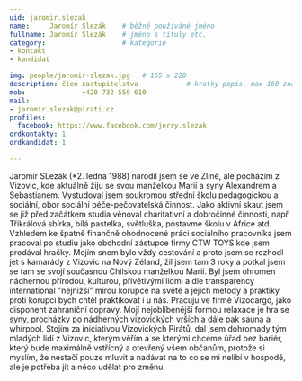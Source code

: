 ```yaml
---
uid: jaromir.slezak
name:     Jaromír Slezák  	# běžně používáné jméno
fullname: Jaromír Slezák  	# jméno s tituly etc.
category:                   # kategorie
- kontakt
- kandidat

img: people/jaromir-slezak.jpg   # 165 x 220
description: člen zastupitelstva         	# kratký popis, max 160 znaků
mob:			  +420 732 559 610
mail:
- jaromir.slezak@pirati.cz
profiles:
  facebook: https://www.facebook.com/jerry.slezak
ordkontakty: 1
ordkandidat: 1

---
```


Jaromír SLezák (*2. ledna 1988) narodil jsem se ve Zlíně, ale pocházím z Vizovic, kde aktuálně žiju se svou manželkou Marií a syny Alexandrem a Sebastianem. Vystudoval jsem soukromou střední školu pedagogickou a sociální, obor sociální péče-pečovatelská činnost. Jako aktivní skaut jsem se již před začátkem studia věnoval charitativní a dobročinné činnosti, např. Třikrálová sbírka, bílá pastelka, světluška, postavme školu v Africe atd. Vzhledem ke špatně finančně ohodnocené práci sociálního pracovníka jsem pracoval po studiu jako obchodní zástupce firmy CTW TOYS kde jsem prodával hračky. Mojím snem bylo vždy cestování a proto jsem se rozhodl jet s kamarády z Vizovic na Nový Zéland, žil jsem tam 3 roky a potkal jsem se tam se svojí současnou Chilskou manželkou Marií. Byl jsem ohromen nádhernou přírodou, kulturou, přívětivými lidmi a dle transparency international "nejnižší" mírou korupce na světě a jejich metody a praktiky proti korupci bych chtěl praktikovat i u nás. Pracuju ve firmě Vizocargo, jako disponent zahraniční dopravy. Mojí nejoblíbenější formou relaxace je hra se syny, procházky po nádherných vizovických vrších a dále pak sauna a whirpool. Stojím za iniciativou Vizovických Pirátů, dal jsem dohromady tým mladých lidí z Vizovic, kterým věřím a se kterými chceme úřad bez bariér, který bude maximálně vstřícný a otevřený všem občanům, protože si myslím, že nestačí pouze mluvit a nadávat na to co se mi nelíbí v hospodě, ale je potřeba jít a něco udělat pro změnu.
